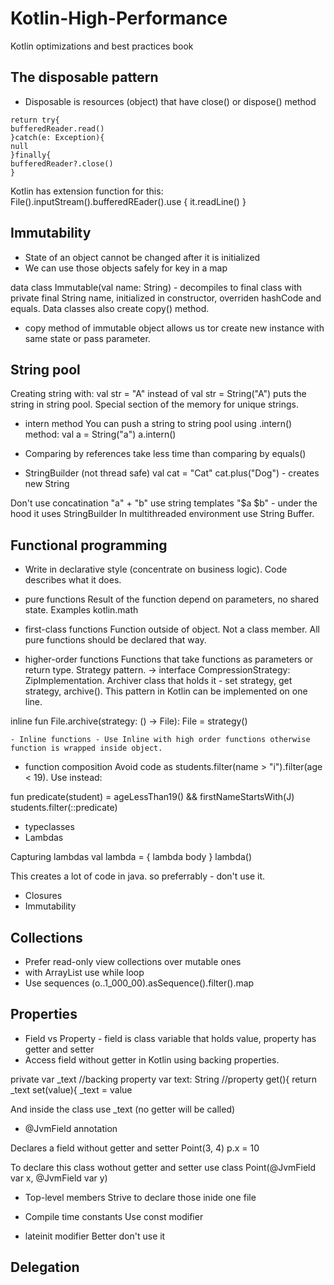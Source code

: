 # Kotlin-High-Performance
Kotlin optimizations and best practices book

## The disposable pattern
  - Disposable is resources (object) that have close() or dispose() method
  ```
  return try{
bufferedReader.read()
}catch(e: Exception){
 null
 }finally{
 bufferedReader?.close()
 }
 
```

Kotlin has extension function for this:
File().inputStream().bufferedREader().use { it.readLine() }

## Immutability
- State of an object cannot be changed after it is initialized
- We can use those objects safely for key in a map

data class Immutable(val name: String)  - decompiles to final class with private final String name, initialized in constructor, 
overriden hashCode and equals. Data classes also create copy() method.
 * copy method of immutable object allows us tor create new instance with same state or pass parameter.
 
 ## String pool
 
 Creating string with:
 val str = "A"  instead of val str = String("A") puts the string in string pool. Special section of the memory for unique strings.
 
 * intern method
 You can push a string to string pool using .intern() method:
 val a = String("a")
 a.intern()
 
* Comparing by references take less time than comparing by equals()
* StringBuilder (not thread safe)
val cat = "Cat"
cat.plus("Dog") - creates new String

Don't use concatination "a" + "b" use string templates "$a $b" - under the hood it uses StringBuilder
In multithreaded environment use String Buffer.

 ## Functional programming
 * Write in declarative style (concentrate on business logic). Code describes what it does.
 
 - pure functions
 Result of the function depend on parameters, no shared state. Examples kotlin.math
 
 - first-class functions
 Function outside of object. Not a class member. All pure functions should be declared that way.
 
 - higher-order functions
 Functions that take functions as parameters or return type.
 Strategy pattern. -> interface CompressionStrategy: ZipImplementation. Archiver class that holds it - set strategy, get strategy, archive(). This pattern in Kotlin can be implemented on one line.
 
 inline fun File.archive(strategy: () -> File): File = strategy()
 
    - Inline functions - Use Inline with high order functions otherwise function is wrapped inside object.
    
 - function composition
 Avoid code as students.filter(name > "i").filter(age < 19). Use instead:
 
 fun predicate(student) = ageLessThan19() && firstNameStartsWith(J)
 students.filter(::predicate)
 
 - typeclasses
 - Lambdas
 
 Capturing lambdas
  val lambda = { lambda body }
  lambda()
  
  This creates a lot of code in java. so preferrably - don't use it.
 - Closures
 - Immutability
 
 ## Collections
 
 - Prefer read-only view collections over mutable ones
 - with ArrayList use while loop
 - Use sequences (o..1_000_00).asSequence().filter().map 
 
 ## Properties
 
 - Field vs Property - field is class variable that holds value, property has getter and setter
 - Access field without getter in Kotlin using backing properties.
 
 private var _text //backing property
 var text: String //property
 get(){
 return _text
 set(value){
 _text = value
 
 And inside the class use _text (no getter will be called)
  
 - @JvmField annotation 
 
 Declares a field without getter and setter
 Point(3, 4)
 p.x = 10 
 
 To declare this class wothout getter and setter use
 class Point(@JvmField var x, @JvmField var y)
 
 - Top-level members
  Strive to declare those inide one file
  
  - Compile time constants
  Use const modifier 
  
  - lateinit modifier
  Better don't use it
  
  ## Delegation
 
 

